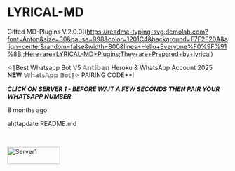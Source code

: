 # LYRICAL-MD
Gifted MD-Plugins  V.2.0.0](https://readme-typing-svg.demolab.com?font=Anton&size=30&pause=998&color=1201C4&background=F7F2F20A&align=center&random=false&width=800&lines=Hello+Everyone%F0%9F%91%8B!;Here+are+LYRICAL-MD+Plugins;They+are+Prepared+by+lyrical)



✧〖Best Whatsapp Bot 𝕍5 𝔸𝕟𝕥𝕚𝕓𝕒𝕟 Heroku &amp; WhatsApp Account 2025 𝐍𝐄𝐖 𝕎𝕙𝕒𝕥𝕤𝔸𝕡𝕡 𝔹𝕠𝕥〗✧
PAIRING CODE**l
    <br>

***CLICK ON SERVER 1 - BEFORE WAIT A FEW SECONDS THEN PAIR YOUR WHATSAPP NUMBER***

<p align="left">
8 months ago

ahttapdate README.md

<br>

<p align="left">
<a href='https://pkxmd-pairing-site-pz9c.onrender.com/' target="_blank"><img alt='Server1' src='https://img.shields.io/badge/-Server 2-darkred?style=for-the-badge&logo=Whatsapp&logoColor=white'/< width=120 height=39/p></a>

    
